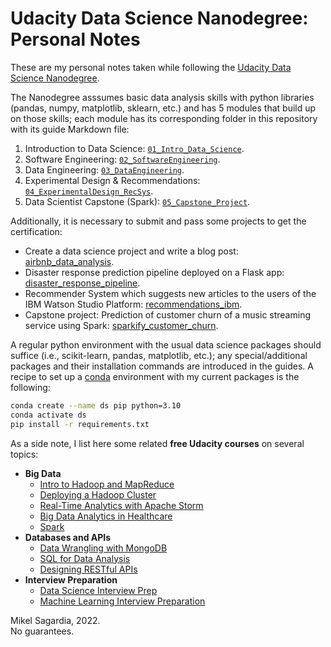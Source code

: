 # Udacity Data Science Nanodegree: Personal Notes

These are my personal notes taken while following the [Udacity Data Science Nanodegree](https://www.udacity.com/course/data-scientist-nanodegree--nd025).

The Nanodegree asssumes basic data analysis skills with python libraries (pandas, numpy, matplotlib, sklearn, etc.) and has 5 modules that build up on those skills; each module has its corresponding folder in this repository with its guide Markdown file:

1. Introduction to Data Science: [`01_Intro_Data_Science`](./01_Intro_Data_Science/DSND_Introduction.md).
2. Software Engineering: [`02_SoftwareEngineering`](./02_SoftwareEngineering/DSND_SWEngineering.md).
3. Data Engineering: [`03_DataEngineering`](./03_DataEngineering/DSND_DataEngineering.md).
4. Experimental Design & Recommendations: [`04_ExperimentalDesign_RecSys`](./04_ExperimentalDesign_RecSys/).
5. Data Scientist Capstone (Spark): [`05_Capstone_Project`](./05_Capstone_Project/).

Additionally, it is necessary to submit and pass some projects to get the certification:

- Create a data science project and write a blog post: [airbnb_data_analysis](https://github.com/mxagar/airbnb_data_analysis).
- Disaster response prediction pipeline deployed on a Flask app: [disaster_response_pipeline](https://github.com/mxagar/disaster_response_pipeline).
- Recommender System which suggests new articles to the users of the IBM Watson Studio Platform: [recommendations_ibm](https://github.com/mxagar/recommendations_ibm).
- Capstone project: Prediction of customer churn of a music streaming service using Spark: [sparkify_customer_churn](https://github.com/mxagar/sparkify_customer_churn).

A regular python environment with the usual data science packages should suffice (i.e., scikit-learn, pandas, matplotlib, etc.); any special/additional packages and their installation commands are introduced in the guides. A recipe to set up a [conda](https://docs.conda.io/en/latest/) environment with my current packages is the following:

```bash
conda create --name ds pip python=3.10
conda activate ds
pip install -r requirements.txt
```

As a side note, I list here some related **free Udacity courses** on several topics:

- **Big Data**
  - [Intro to Hadoop and MapReduce](https://www.udacity.com/course/intro-to-hadoop-and-mapreduce--ud617)
  - [Deploying a Hadoop Cluster](https://www.udacity.com/course/deploying-a-hadoop-cluster--ud1000)
  - [Real-Time Analytics with Apache Storm](https://www.udacity.com/course/real-time-analytics-with-apache-storm--ud381)
  - [Big Data Analytics in Healthcare](https://www.udacity.com/course/big-data-analytics-in-healthcare--ud758)
  - [Spark](https://www.udacity.com/course/learn-spark-at-udacity--ud2002)
- **Databases and APIs**
  - [Data Wrangling with MongoDB](https://www.udacity.com/course/data-wrangling-with-mongodb--ud032)
  - [SQL for Data Analysis](https://www.udacity.com/course/sql-for-data-analysis--ud198)
  - [Designing RESTful APIs](https://www.udacity.com/course/designing-restful-apis--ud388)
- **Interview Preparation**
  - [Data Science Interview Prep](https://www.udacity.com/course/data-science-interview-prep--ud944)
  - [Machine Learning Interview Preparation](https://www.udacity.com/course/machine-learning-interview-prep--ud1001)


Mikel Sagardia, 2022.  
No guarantees.